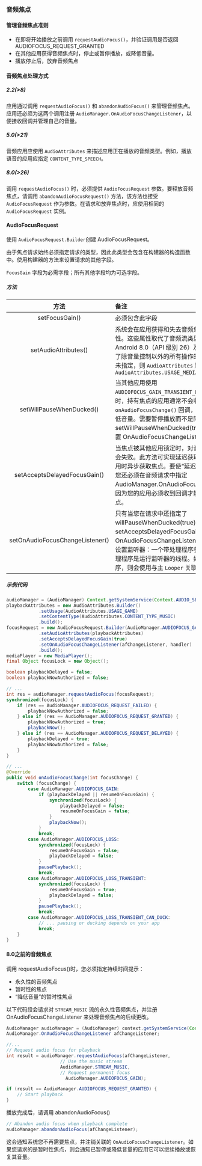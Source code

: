 ### 音频焦点

#### 管理音频焦点准则

- 在即将开始播放之前调用 `requestAudioFocus()`，并验证调用是否返回AUDIOFOCUS_REQUEST_GRANTED
- 在其他应用获得音频焦点时，停止或暂停播放，或降低音量。
- 播放停止后，放弃音频焦点

#### 音频焦点处理方式

##### 2.2(>8)

应用通过调用 `requestAudioFocus()` 和 `abandonAudioFocus()` 来管理音频焦点。应用还必须为这两个调用注册 `AudioManager.OnAudioFocusChangeListener`，以便接收回调并管理自己的音量。

##### 5.0(>21)

音频应用应使用 `AudioAttributes` 来描述应用正在播放的音频类型。例如，播放语音的应用应指定 `CONTENT_TYPE_SPEECH`。

##### 8.0(>26)

调用 `requestAudioFocus()` 时，必须提供 `AudioFocusRequest` 参数。要释放音频焦点，请调用 `abandonAudioFocusRequest()` 方法，该方法也接受 `AudioFocusRequest` 作为参数。在请求和放弃焦点时，应使用相同的 `AudioFocusRequest` 实例。

#### AudioFocusRequest

使用 `AudioFocusRequest.Builder`创建 AudioFocusRequest。

由于焦点请求始终必须指定请求的类型，因此此类型会包含在构建器的构造函数中。使用构建器的方法来设置请求的其他字段。

`FocusGain` 字段为必需字段；所有其他字段均为可选字段。

##### 方法

|              方法               | 备注                                                         |
| :-----------------------------: | :----------------------------------------------------------- |
|         setFocusGain()          | 必须包含此字段                                               |
|      setAudioAttributes()       | 系统会在应用获得和失去音频焦点时查看这些属性。这些属性取代了音频流类型的概念。在 Android 8.0（API 级别 26）及更高版本中，弃用了除音量控制以外的所有操作的音频流类型。如果未指定，则 `AudioAttributes` 默认为 `AudioAttributes.USAGE_MEDIA` |
|    setWillPauseWhenDucked()     | 当其他应用使用 `AUDIOFOCUS_GAIN_TRANSIENT_MAY_DUCK` 请求焦点时，持有焦点的应用通常不会收到 `onAudioFocusChange()` 回调，因为系统可以自行降低音量。需要暂停播放而不是降低音量，请调用 setWillPauseWhenDucked(true)，然后创建并设置 OnAudioFocusChangeListener。 |
|  setAcceptsDelayedFocusGain()   | 当焦点被其他应用锁定时，对音频焦点的请求可能会失败。此方法可实现延迟获取焦点，即在焦点可用时异步获取焦点。要使“延迟获取焦点”起作用，您还必须在音频请求中指定 AudioManager.OnAudioFocusChangeListener，因为您的应用必须收到回调才能知道自己获取了焦点。 |
| setOnAudioFocusChangeListener() | 只有当您在请求中还指定了 willPauseWhenDucked(true) 、setAcceptsDelayedFocusGain(true)、OnAudioFocusChangeListener。有两个方法可以设置监听器：一个带处理程序参数，一个不带。处理程序是运行监听器的线程。如果您未指定处理程序，则会使用与主 `Looper` 关联的处理程序。 |

##### 示例代码

```java
audioManager = (AudioManager) Context.getSystemService(Context.AUDIO_SERVICE);
playbackAttributes = new AudioAttributes.Builder()
            .setUsage(AudioAttributes.USAGE_GAME)
            .setContentType(AudioAttributes.CONTENT_TYPE_MUSIC)
            .build();
focusRequest = new AudioFocusRequest.Builder(AudioManager.AUDIOFOCUS_GAIN)
            .setAudioAttributes(playbackAttributes)
            .setAcceptsDelayedFocusGain(true)
            .setOnAudioFocusChangeListener(afChangeListener, handler)
            .build();
mediaPlayer = new MediaPlayer();
final Object focusLock = new Object();

boolean playbackDelayed = false;
boolean playbackNowAuthorized = false;

// ...
int res = audioManager.requestAudioFocus(focusRequest);
synchronized(focusLock) {
	if (res == AudioManager.AUDIOFOCUS_REQUEST_FAILED) {
		playbackNowAuthorized = false;
    } else if (res == AudioManager.AUDIOFOCUS_REQUEST_GRANTED) {
        playbackNowAuthorized = true;
        playbackNow();
    } else if (res == AudioManager.AUDIOFOCUS_REQUEST_DELAYED) {
        playbackDelayed = true;
        playbackNowAuthorized = false;
    }
}

// ...
@Override
public void onAudioFocusChange(int focusChange) {
    switch (focusChange) {
        case AudioManager.AUDIOFOCUS_GAIN:
            if (playbackDelayed || resumeOnFocusGain) {
                synchronized(focusLock) {
                    playbackDelayed = false;
                    resumeOnFocusGain = false;
                }
                playbackNow();
            }
            break;
        case AudioManager.AUDIOFOCUS_LOSS:
            synchronized(focusLock) {
                resumeOnFocusGain = false;
                playbackDelayed = false;
            }
            pausePlayback();
            break;
        case AudioManager.AUDIOFOCUS_LOSS_TRANSIENT:
            synchronized(focusLock) {
                resumeOnFocusGain = true;
                playbackDelayed = false;
            }
            pausePlayback();
            break;
        case AudioManager.AUDIOFOCUS_LOSS_TRANSIENT_CAN_DUCK:
            // ... pausing or ducking depends on your app
            break;
    }
}
```

#### 8.0之前的音频焦点

调用 requestAudioFocus()时，您必须指定持续时间提示：

- 永久性的音频焦点
- 暂时性的焦点
- “降低音量”的暂时性焦点

以下代码段会请求对 `STREAM_MUSIC` 流的永久性音频焦点，并注册 OnAudioFocusChangeListener 来处理音频焦点的后续更改。

```java
AudioManager audioManager = (AudioManager) context.getSystemService(Context.AUDIO_SERVICE);
AudioManager.OnAudioFocusChangeListener afChangeListener;

//...
// Request audio focus for playback
int result = audioManager.requestAudioFocus(afChangeListener,
					// Use the music stream
					AudioManager.STREAM_MUSIC,	
					// Request permanent focus
                      AudioManager.AUDIOFOCUS_GAIN);

if (result == AudioManager.AUDIOFOCUS_REQUEST_GRANTED) {
	// Start playback
}
```

播放完成后，请调用 abandonAudioFocus()

```java
// Abandon audio focus when playback complete
audioManager.abandonAudioFocus(afChangeListener);
```

这会通知系统您不再需要焦点，并注销关联的 `OnAudioFocusChangeListener`。如果您请求的是暂时性焦点，则会通知已暂停或降低音量的应用它可以继续播放或恢复其音量。

